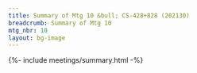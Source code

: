 ```yaml
---
title: Summary of Mtg 10 &bull; CS-428+828 (202130)
breadcrumb: Summary of Mtg 10
mtg_nbr: 10
layout: bg-image
---
```


{%- include meetings/summary.html -%}
